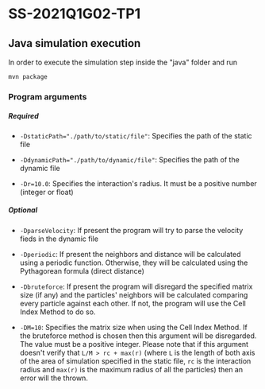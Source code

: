 # SS-2021Q1G02-TP1

## Java simulation execution

In order to execute the simulation step inside the "java" folder and run

```
mvn package
```

### Program arguments
##### Required

* `-DstaticPath="./path/to/static/file"`: Specifies the path of the static file

* `-DdynamicPath="./path/to/dynamic/file"`: Specifies the path of the dynamic file

* `-Dr=10.0`: Specifies the interaction's radius. It must be a
  positive number (integer or float)

##### Optional

* `-DparseVelocity`: If present the program will try to parse the 
  velocity fieds in the dynamic file

* `-Dperiodic`: If present the neighbors and distance will be calculated 
  using a periodic function. Otherwise, they
  will be calculated using the Pythagorean formula (direct distance)

* `-Dbruteforce`: If present the program will disregard the specified matrix size
  (if any) and the particles' neighbors will be
  calculated comparing every particle against each other. 
  If not, the program will use the Cell Index Method to do so.

* `-DM=10`: Specifies the matrix size when using the Cell Index Method. 
  If the bruteforce method is chosen then this argument will be disregarded.
  The value must be a positive integer. Please note that if this argument 
  doesn't verify that `L/M > rc + max(r)` (where `L` is the length of both axis 
  of the area of simulation specified in the static file, `rc` is the interaction
  radius and `max(r)` is the maximum radius of all the particles) then an error
  will the thrown.
